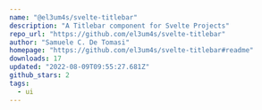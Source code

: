 ```yaml
---
name: "@el3um4s/svelte-titlebar"
description: "A Titlebar component for Svelte Projects"
repo_url: "https://github.com/el3um4s/svelte-titlebar"
author: "Samuele C. De Tomasi"
homepage: "https://github.com/el3um4s/svelte-titlebar#readme"
downloads: 17
updated: "2022-08-09T09:55:27.681Z"
github_stars: 2
tags: 
  - ui
---
```

